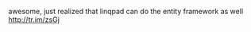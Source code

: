 <!--
id: 194873783
link: http://kevinisom.info/post/194873783/awesome-just-realized-that-linqpad-can-do-the
slug: awesome-just-realized-that-linqpad-can-do-the
date: Wed Sep 23 2009 21:58:29 GMT+1200 (NZST)
raw: {"blog_name":"kevinisom","id":194873783,"post_url":"http://kevinisom.info/post/194873783/awesome-just-realized-that-linqpad-can-do-the","slug":"awesome-just-realized-that-linqpad-can-do-the","type":"text","date":"2009-09-23 09:58:29 GMT","timestamp":1253699909,"state":"published","format":"html","reblog_key":"6Ktjbgod","tags":[],"short_url":"http://tmblr.co/Zw68YyBdOct","highlighted":[],"feed_item":"http://twitter.com/kev_nz/statuses/4306309759","from_feed_id":"650289","note_count":0,"title":null,"body":"<p>awesome, just realized that linqpad can do the entity framework as well <a href=\"http://tr.im/zsGj\" target=\"_blank\">http://tr.im/zsGj</a></p>"}
publish: 2009-09-023
tags: 
title: null
-->


awesome, just realized that linqpad can do the entity framework as well
<http://tr.im/zsGj>


